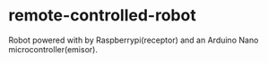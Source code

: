 # remote-controlled-robot
Robot powered with by Raspberrypi(receptor) and an Arduino Nano microcontroller(emisor).
